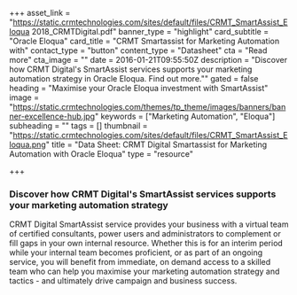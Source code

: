 +++
asset_link = "https://static.crmtechnologies.com/sites/default/files/CRMT_SmartAssist_Eloqua 2018_CRMTDigital.pdf"
banner_type = "highlight"
card_subtitle = "Oracle Eloqua"
card_title = "CRMT Smartassist for Marketing Automation with"
contact_type = "button"
content_type = "Datasheet"
cta = "Read more"
cta_image = ""
date = 2016-01-21T09:55:50Z
description = "Discover how CRMT Digital's SmartAssist services supports your marketing automation strategy in Oracle Eloqua. Find out more.\""
gated = false
heading = "Maximise your Oracle Eloqua investment with SmartAssist"
image = "https://static.crmtechnologies.com/themes/tp_theme/images/banners/banner-excellence-hub.jpg"
keywords = ["Marketing Automation", "Eloqua"]
subheading = ""
tags = []
thumbnail = "https://static.crmtechnologies.com/sites/default/files/CRMT_SmartAssist_Eloqua.png"
title = "Data Sheet: CRMT Digital Smartassist for Marketing Automation with Oracle Eloqua"
type = "resource"

+++
### Discover how CRMT Digital's SmartAssist services supports your marketing automation strategy

CRMT Digital SmartAssist service provides your business with a virtual team of certified consultants, power users and administrators to complement or fill gaps in your own internal resource. Whether this is for an interim period while your internal team becomes proficient, or as part of an ongoing service, you will benefit from immediate, on demand access to a skilled team who can help you maximise your marketing automation strategy and tactics - and ultimately drive campaign and business success.
